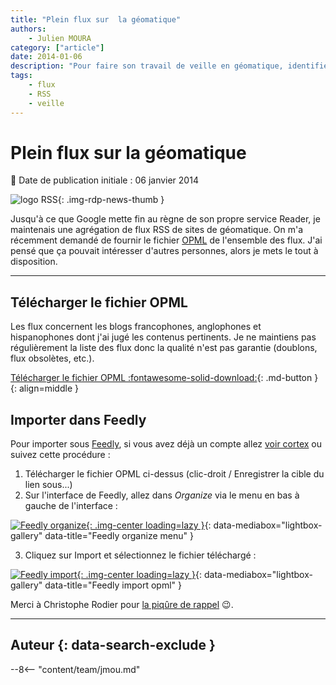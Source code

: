 ```yaml
---
title: "Plein flux sur  la géomatique"
authors:
    - Julien MOURA
category: ["article"]
date: 2014-01-06
description: "Pour faire son travail de veille en géomatique, identifier les sources interéssantes peut être fastidieux voire décourageant. Je partage mes sources sous forme d'un fichier d'échanges de flux (OPML)."
tags:
    - flux
    - RSS
    - veille
---
```


# Plein flux sur  la géomatique

:calendar: Date de publication initiale : 06 janvier 2014

![logo RSS](https://cdn.geotribu.fr/img/logos-icones/rss.png){: .img-rdp-news-thumb }

Jusqu'à ce que Google mette fin au règne de son propre service Reader, je maintenais une agrégation de flux RSS de sites de géomatique. On m'a récemment demandé de fournir le fichier [OPML](https://fr.wikipedia.org/wiki/Outline_Processor_Markup_Language) de l'ensemble des flux. J'ai pensé que ça pouvait intéresser d'autres personnes, alors je mets le tout à disposition.

----

## Télécharger le fichier OPML

Les flux concernent les blogs francophones, anglophones et hispanophones dont j'ai jugé les contenus pertinents. Je ne maintiens pas régulièrement la liste des flux donc la qualité n'est pas garantie (doublons, flux obsolètes, etc.).

[Télécharger le fichier OPML :fontawesome-solid-download:](https://gist.githubusercontent.com/Guts/cb0ce648d6dd10d02434835be7b38865/raw/ca3cfb3ec0dbeb0a9b385fc73425235254cb7dd8/geojulien_feeds_subscriptions.opml){: .md-button }
{: align=middle }

## Importer dans Feedly

Pour importer sous [Feedly](http://feedly.com), si vous avez déjà un compte allez [voir cortex](http://feedly.com/#cortex) ou suivez cette procédure :

1. Télécharger le fichier OPML ci-dessus (clic-droit / Enregistrer la cible du lien sous...)
2. Sur l'interface de Feedly, allez dans *Organize* via le menu en bas à gauche de l'interface :

[![Feedly organize](https://cdn.geotribu.fr/img/articles-blog-rdp/divers/flux_rss/Feedly_Organize.jpg "Feedly organize menu"){: .img-center loading=lazy }](https://cdn.geotribu.fr/img/articles-blog-rdp/divers/flux_rss/Feedly_Organize.jpg "Feedly organize menu"){: data-mediabox="lightbox-gallery" data-title="Feedly organize menu" }

3. Cliquez sur Import et sélectionnez le fichier téléchargé :  

[![Feedly import](https://cdn.geotribu.fr/img/articles-blog-rdp/divers/flux_rss/Feedly_ImportOPML.jpg "Feedly import opml"){: .img-center loading=lazy }](https://cdn.geotribu.fr/img/articles-blog-rdp/divers/flux_rss/Feedly_ImportOPML.jpg "Feedly import opml"){: data-mediabox="lightbox-gallery" data-title="Feedly import opml" }

Merci à Christophe Rodier pour [la piqûre de rappel](https://twitter.com/leponot/status/419136405424463872) :wink:.

----

## Auteur {: data-search-exclude }

--8<-- "content/team/jmou.md"
